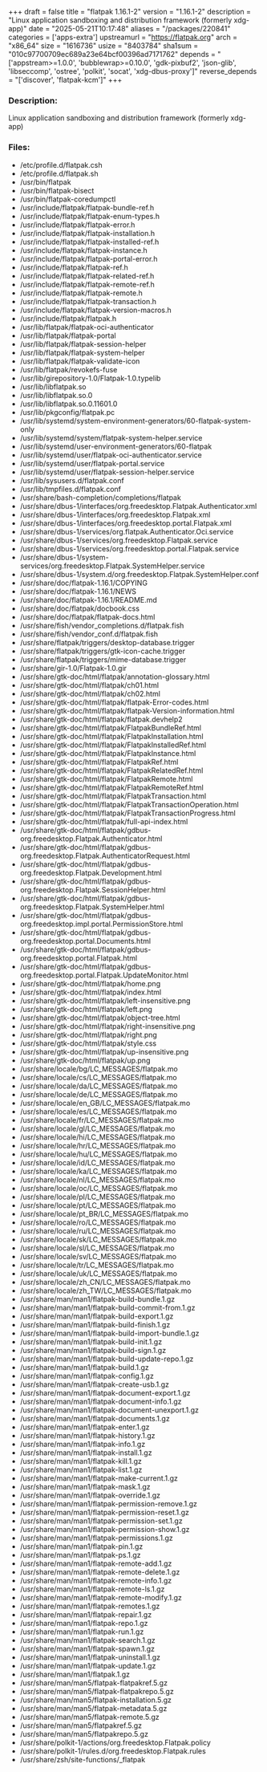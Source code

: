 +++
draft = false
title = "flatpak 1.16.1-2"
version = "1.16.1-2"
description = "Linux application sandboxing and distribution framework (formerly xdg-app)"
date = "2025-05-21T10:17:48"
aliases = "/packages/220841"
categories = ['apps-extra']
upstreamurl = "https://flatpak.org"
arch = "x86_64"
size = "1616736"
usize = "8403784"
sha1sum = "010c97700709ec689a23e64bcf00396ad7171762"
depends = "['appstream>=1.0.0', 'bubblewrap>=0.10.0', 'gdk-pixbuf2', 'json-glib', 'libseccomp', 'ostree', 'polkit', 'socat', 'xdg-dbus-proxy']"
reverse_depends = "['discover', 'flatpak-kcm']"
+++
### Description: 
Linux application sandboxing and distribution framework (formerly xdg-app)

### Files: 
* /etc/profile.d/flatpak.csh
* /etc/profile.d/flatpak.sh
* /usr/bin/flatpak
* /usr/bin/flatpak-bisect
* /usr/bin/flatpak-coredumpctl
* /usr/include/flatpak/flatpak-bundle-ref.h
* /usr/include/flatpak/flatpak-enum-types.h
* /usr/include/flatpak/flatpak-error.h
* /usr/include/flatpak/flatpak-installation.h
* /usr/include/flatpak/flatpak-installed-ref.h
* /usr/include/flatpak/flatpak-instance.h
* /usr/include/flatpak/flatpak-portal-error.h
* /usr/include/flatpak/flatpak-ref.h
* /usr/include/flatpak/flatpak-related-ref.h
* /usr/include/flatpak/flatpak-remote-ref.h
* /usr/include/flatpak/flatpak-remote.h
* /usr/include/flatpak/flatpak-transaction.h
* /usr/include/flatpak/flatpak-version-macros.h
* /usr/include/flatpak/flatpak.h
* /usr/lib/flatpak/flatpak-oci-authenticator
* /usr/lib/flatpak/flatpak-portal
* /usr/lib/flatpak/flatpak-session-helper
* /usr/lib/flatpak/flatpak-system-helper
* /usr/lib/flatpak/flatpak-validate-icon
* /usr/lib/flatpak/revokefs-fuse
* /usr/lib/girepository-1.0/Flatpak-1.0.typelib
* /usr/lib/libflatpak.so
* /usr/lib/libflatpak.so.0
* /usr/lib/libflatpak.so.0.11601.0
* /usr/lib/pkgconfig/flatpak.pc
* /usr/lib/systemd/system-environment-generators/60-flatpak-system-only
* /usr/lib/systemd/system/flatpak-system-helper.service
* /usr/lib/systemd/user-environment-generators/60-flatpak
* /usr/lib/systemd/user/flatpak-oci-authenticator.service
* /usr/lib/systemd/user/flatpak-portal.service
* /usr/lib/systemd/user/flatpak-session-helper.service
* /usr/lib/sysusers.d/flatpak.conf
* /usr/lib/tmpfiles.d/flatpak.conf
* /usr/share/bash-completion/completions/flatpak
* /usr/share/dbus-1/interfaces/org.freedesktop.Flatpak.Authenticator.xml
* /usr/share/dbus-1/interfaces/org.freedesktop.Flatpak.xml
* /usr/share/dbus-1/interfaces/org.freedesktop.portal.Flatpak.xml
* /usr/share/dbus-1/services/org.flatpak.Authenticator.Oci.service
* /usr/share/dbus-1/services/org.freedesktop.Flatpak.service
* /usr/share/dbus-1/services/org.freedesktop.portal.Flatpak.service
* /usr/share/dbus-1/system-services/org.freedesktop.Flatpak.SystemHelper.service
* /usr/share/dbus-1/system.d/org.freedesktop.Flatpak.SystemHelper.conf
* /usr/share/doc/flatpak-1.16.1/COPYING
* /usr/share/doc/flatpak-1.16.1/NEWS
* /usr/share/doc/flatpak-1.16.1/README.md
* /usr/share/doc/flatpak/docbook.css
* /usr/share/doc/flatpak/flatpak-docs.html
* /usr/share/fish/vendor_completions.d/flatpak.fish
* /usr/share/fish/vendor_conf.d/flatpak.fish
* /usr/share/flatpak/triggers/desktop-database.trigger
* /usr/share/flatpak/triggers/gtk-icon-cache.trigger
* /usr/share/flatpak/triggers/mime-database.trigger
* /usr/share/gir-1.0/Flatpak-1.0.gir
* /usr/share/gtk-doc/html/flatpak/annotation-glossary.html
* /usr/share/gtk-doc/html/flatpak/ch01.html
* /usr/share/gtk-doc/html/flatpak/ch02.html
* /usr/share/gtk-doc/html/flatpak/flatpak-Error-codes.html
* /usr/share/gtk-doc/html/flatpak/flatpak-Version-information.html
* /usr/share/gtk-doc/html/flatpak/flatpak.devhelp2
* /usr/share/gtk-doc/html/flatpak/FlatpakBundleRef.html
* /usr/share/gtk-doc/html/flatpak/FlatpakInstallation.html
* /usr/share/gtk-doc/html/flatpak/FlatpakInstalledRef.html
* /usr/share/gtk-doc/html/flatpak/FlatpakInstance.html
* /usr/share/gtk-doc/html/flatpak/FlatpakRef.html
* /usr/share/gtk-doc/html/flatpak/FlatpakRelatedRef.html
* /usr/share/gtk-doc/html/flatpak/FlatpakRemote.html
* /usr/share/gtk-doc/html/flatpak/FlatpakRemoteRef.html
* /usr/share/gtk-doc/html/flatpak/FlatpakTransaction.html
* /usr/share/gtk-doc/html/flatpak/FlatpakTransactionOperation.html
* /usr/share/gtk-doc/html/flatpak/FlatpakTransactionProgress.html
* /usr/share/gtk-doc/html/flatpak/full-api-index.html
* /usr/share/gtk-doc/html/flatpak/gdbus-org.freedesktop.Flatpak.Authenticator.html
* /usr/share/gtk-doc/html/flatpak/gdbus-org.freedesktop.Flatpak.AuthenticatorRequest.html
* /usr/share/gtk-doc/html/flatpak/gdbus-org.freedesktop.Flatpak.Development.html
* /usr/share/gtk-doc/html/flatpak/gdbus-org.freedesktop.Flatpak.SessionHelper.html
* /usr/share/gtk-doc/html/flatpak/gdbus-org.freedesktop.Flatpak.SystemHelper.html
* /usr/share/gtk-doc/html/flatpak/gdbus-org.freedesktop.impl.portal.PermissionStore.html
* /usr/share/gtk-doc/html/flatpak/gdbus-org.freedesktop.portal.Documents.html
* /usr/share/gtk-doc/html/flatpak/gdbus-org.freedesktop.portal.Flatpak.html
* /usr/share/gtk-doc/html/flatpak/gdbus-org.freedesktop.portal.Flatpak.UpdateMonitor.html
* /usr/share/gtk-doc/html/flatpak/home.png
* /usr/share/gtk-doc/html/flatpak/index.html
* /usr/share/gtk-doc/html/flatpak/left-insensitive.png
* /usr/share/gtk-doc/html/flatpak/left.png
* /usr/share/gtk-doc/html/flatpak/object-tree.html
* /usr/share/gtk-doc/html/flatpak/right-insensitive.png
* /usr/share/gtk-doc/html/flatpak/right.png
* /usr/share/gtk-doc/html/flatpak/style.css
* /usr/share/gtk-doc/html/flatpak/up-insensitive.png
* /usr/share/gtk-doc/html/flatpak/up.png
* /usr/share/locale/bg/LC_MESSAGES/flatpak.mo
* /usr/share/locale/cs/LC_MESSAGES/flatpak.mo
* /usr/share/locale/da/LC_MESSAGES/flatpak.mo
* /usr/share/locale/de/LC_MESSAGES/flatpak.mo
* /usr/share/locale/en_GB/LC_MESSAGES/flatpak.mo
* /usr/share/locale/es/LC_MESSAGES/flatpak.mo
* /usr/share/locale/fr/LC_MESSAGES/flatpak.mo
* /usr/share/locale/gl/LC_MESSAGES/flatpak.mo
* /usr/share/locale/hi/LC_MESSAGES/flatpak.mo
* /usr/share/locale/hr/LC_MESSAGES/flatpak.mo
* /usr/share/locale/hu/LC_MESSAGES/flatpak.mo
* /usr/share/locale/id/LC_MESSAGES/flatpak.mo
* /usr/share/locale/ka/LC_MESSAGES/flatpak.mo
* /usr/share/locale/nl/LC_MESSAGES/flatpak.mo
* /usr/share/locale/oc/LC_MESSAGES/flatpak.mo
* /usr/share/locale/pl/LC_MESSAGES/flatpak.mo
* /usr/share/locale/pt/LC_MESSAGES/flatpak.mo
* /usr/share/locale/pt_BR/LC_MESSAGES/flatpak.mo
* /usr/share/locale/ro/LC_MESSAGES/flatpak.mo
* /usr/share/locale/ru/LC_MESSAGES/flatpak.mo
* /usr/share/locale/sk/LC_MESSAGES/flatpak.mo
* /usr/share/locale/sl/LC_MESSAGES/flatpak.mo
* /usr/share/locale/sv/LC_MESSAGES/flatpak.mo
* /usr/share/locale/tr/LC_MESSAGES/flatpak.mo
* /usr/share/locale/uk/LC_MESSAGES/flatpak.mo
* /usr/share/locale/zh_CN/LC_MESSAGES/flatpak.mo
* /usr/share/locale/zh_TW/LC_MESSAGES/flatpak.mo
* /usr/share/man/man1/flatpak-build-bundle.1.gz
* /usr/share/man/man1/flatpak-build-commit-from.1.gz
* /usr/share/man/man1/flatpak-build-export.1.gz
* /usr/share/man/man1/flatpak-build-finish.1.gz
* /usr/share/man/man1/flatpak-build-import-bundle.1.gz
* /usr/share/man/man1/flatpak-build-init.1.gz
* /usr/share/man/man1/flatpak-build-sign.1.gz
* /usr/share/man/man1/flatpak-build-update-repo.1.gz
* /usr/share/man/man1/flatpak-build.1.gz
* /usr/share/man/man1/flatpak-config.1.gz
* /usr/share/man/man1/flatpak-create-usb.1.gz
* /usr/share/man/man1/flatpak-document-export.1.gz
* /usr/share/man/man1/flatpak-document-info.1.gz
* /usr/share/man/man1/flatpak-document-unexport.1.gz
* /usr/share/man/man1/flatpak-documents.1.gz
* /usr/share/man/man1/flatpak-enter.1.gz
* /usr/share/man/man1/flatpak-history.1.gz
* /usr/share/man/man1/flatpak-info.1.gz
* /usr/share/man/man1/flatpak-install.1.gz
* /usr/share/man/man1/flatpak-kill.1.gz
* /usr/share/man/man1/flatpak-list.1.gz
* /usr/share/man/man1/flatpak-make-current.1.gz
* /usr/share/man/man1/flatpak-mask.1.gz
* /usr/share/man/man1/flatpak-override.1.gz
* /usr/share/man/man1/flatpak-permission-remove.1.gz
* /usr/share/man/man1/flatpak-permission-reset.1.gz
* /usr/share/man/man1/flatpak-permission-set.1.gz
* /usr/share/man/man1/flatpak-permission-show.1.gz
* /usr/share/man/man1/flatpak-permissions.1.gz
* /usr/share/man/man1/flatpak-pin.1.gz
* /usr/share/man/man1/flatpak-ps.1.gz
* /usr/share/man/man1/flatpak-remote-add.1.gz
* /usr/share/man/man1/flatpak-remote-delete.1.gz
* /usr/share/man/man1/flatpak-remote-info.1.gz
* /usr/share/man/man1/flatpak-remote-ls.1.gz
* /usr/share/man/man1/flatpak-remote-modify.1.gz
* /usr/share/man/man1/flatpak-remotes.1.gz
* /usr/share/man/man1/flatpak-repair.1.gz
* /usr/share/man/man1/flatpak-repo.1.gz
* /usr/share/man/man1/flatpak-run.1.gz
* /usr/share/man/man1/flatpak-search.1.gz
* /usr/share/man/man1/flatpak-spawn.1.gz
* /usr/share/man/man1/flatpak-uninstall.1.gz
* /usr/share/man/man1/flatpak-update.1.gz
* /usr/share/man/man1/flatpak.1.gz
* /usr/share/man/man5/flatpak-flatpakref.5.gz
* /usr/share/man/man5/flatpak-flatpakrepo.5.gz
* /usr/share/man/man5/flatpak-installation.5.gz
* /usr/share/man/man5/flatpak-metadata.5.gz
* /usr/share/man/man5/flatpak-remote.5.gz
* /usr/share/man/man5/flatpakref.5.gz
* /usr/share/man/man5/flatpakrepo.5.gz
* /usr/share/polkit-1/actions/org.freedesktop.Flatpak.policy
* /usr/share/polkit-1/rules.d/org.freedesktop.Flatpak.rules
* /usr/share/zsh/site-functions/_flatpak
